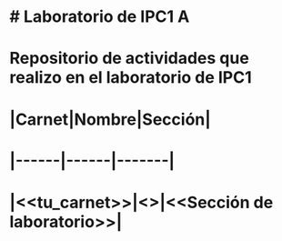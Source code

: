 # \# Laboratorio de IPC1 A

# Repositorio de actividades que realizo en el laboratorio de IPC1

# |Carnet|Nombre|Sección|

# |------|------|-------|

# |<<tu\_carnet>>|<<Tu nombre completo>>|<<Sección de laboratorio>>|

